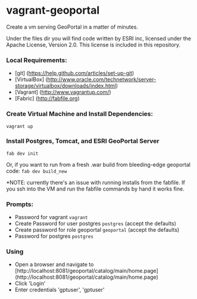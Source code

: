 vagrant-geoportal
=================

Create a vm serving GeoPortal in a matter of minutes.

Under the files dir you will find code written by ESRI inc, licensed under the Apache License, Version 2.0. This license is included in this repository.

### Local Requirements:
* [git] (https://help.github.com/articles/set-up-git)
* [VirtualBox] (http://www.oracle.com/technetwork/server-storage/virtualbox/downloads/index.html)
* [Vagrant] (http://www.vagrantup.com/)
* [Fabric] (http://fabfile.org)

### Create Virtual Machine and Install Dependencies:
``vagrant up``

### Install Postgres, Tomcat, and ESRI GeoPortal Server
```fab dev init```

Or, if you want to run from a fresh .war build from bleeding-edge geoportal code:
```fab dev build_new```

*NOTE: currently there's an issue with running installs from the fabfile. If you ssh into the VM and run the fabfile commands by hand it works fine.

### Prompts:
* Password for vagrant
``vagrant``
* Create Password for user postgres
``postgres``
    (accept the defaults)
* Create password for role geoportal
``geoportal``
    (accept the defaults)
* Password for postgres
``postgres``

### Using
* Open a browser and navigate to [http://localhost:8081/geoportal/catalog/main/home.page] (http://localhost:8081/geoportal/catalog/main/home.page)
* Click 'Login'
* Enter credentials 'gptuser', 'gptuser'